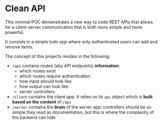 # Clean API

This minimal POC demonstrates a new way to code REST APIs that allows for a client-server communication that is both more simple and more powerful.

It consists in a simple todo app where only authenticated users can add and remove items.

The concept of this projects resides in the following:

- `/api` contains routes (aka API endpoints) **information**:
  - which routes exist
  - which routes require authentication
  - how input should look like
  - how output can look like
  - server controllers
- `/client` contains the client app. It relies on its `api` object which is **built based on the content** of `/api`
- `/server` contains the **brain** of the server app: controllers should be so simple they read as documentation, but this is where the complexity of the backend can hide
